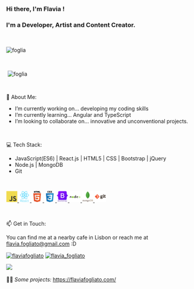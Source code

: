 ### Hi there, I'm Flavia  !
### I'm a Developer, Artist and Content Creator. 
<br>
<p><img align="center" src="https://github-readme-stats.vercel.app/api/top-langs?username=foglia&show_icons=true&locale=en&layout=compact" alt="foglia" /></p>
<br>
<p>&nbsp;<img align="center" src="https://github-readme-stats.vercel.app/api?username=foglia&show_icons=true&locale=en" alt="foglia" /></p>
<br>

👋 About Me:

- I’m currently working on... developing my coding skills
- I’m currently learning... Angular and TypeScript
- I’m looking to collaborate on... innovative and unconventional projects.

<br>

💻 Tech Stack:

- JavaScript(ES6) | React.js | HTML5 | CSS | Bootstrap | jQuery 
- Node.js | MongoDB 
- Git

<br>

<a href="https://developer.mozilla.org/en-US/docs/Web/JavaScript" target="_blank" rel="noreferrer"> <img src="https://raw.githubusercontent.com/devicons/devicon/master/icons/javascript/javascript-original.svg" alt="javascript" width="30" height="30"/> </a> 
<a href="https://reactjs.org/" target="_blank" rel="noreferrer"> <img src="https://raw.githubusercontent.com/devicons/devicon/master/icons/react/react-original-wordmark.svg" alt="react" width="30" height="30"/> </a>
<a href="https://www.w3.org/html/" target="_blank" rel="noreferrer"> <img src="https://raw.githubusercontent.com/devicons/devicon/master/icons/html5/html5-original-wordmark.svg" alt="html5" width="30" height="30"/> </a>
<a href="https://www.w3schools.com/css/" target="_blank" rel="noreferrer"> <img src="https://raw.githubusercontent.com/devicons/devicon/master/icons/css3/css3-original-wordmark.svg" alt="css3" width="30" height="30"/> </a>
<a href="https://getbootstrap.com/" target="_blank" rel="noreferrer"> <img src="https://raw.githubusercontent.com/devicons/devicon/master/icons/bootstrap/bootstrap-original-wordmark.svg" alt="bootstrap" width="30" height="30"/> </a>
<a href="https://nodejs.org" target="_blank" rel="noreferrer"> <img src="https://raw.githubusercontent.com/devicons/devicon/master/icons/nodejs/nodejs-original-wordmark.svg" alt="nodejs" width="30" height="30"/> </a>
<a href="https://www.mongodb.com/" target="_blank" rel="noreferrer"> <img src="https://raw.githubusercontent.com/devicons/devicon/master/icons/mongodb/mongodb-original-wordmark.svg" alt="mongodb" width="30" height="30"/> </a>
<a href="https://https://git-scm.com/" target="_blank" rel="noreferrer"> <img src="https://raw.githubusercontent.com/devicons/devicon/master/icons/git/git-original-wordmark.svg" alt="git" width="30" height="30"/> </a>

<br>

📫 Get in Touch:

You can find me at a nearby cafe in Lisbon or reach me at flavia.fogliato@gmail.com :D

<a href="https://linkedin.com/in/flaviafogliato" target="blank"><img align="center" src="https://raw.githubusercontent.com/rahuldkjain/github-profile-readme-generator/master/src/images/icons/Social/linked-in-alt.svg" alt="flaviafogliato" height="30" width="40" /></a>
<a href="https://instagram.com/flavia_fogliato" target="blank"><img align="center" src="https://raw.githubusercontent.com/rahuldkjain/github-profile-readme-generator/master/src/images/icons/Social/instagram.svg" alt="flavia_fogliato" height="30" width="40" /></a>

</p>
<img src="https://www.codewars.com/users/Foglia/badges/micro" />

👨‍💻 <i> Some projects: </i> https://flaviafogliato.com/
